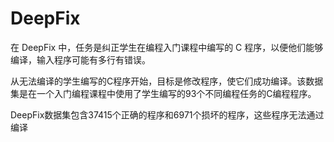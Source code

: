 # DeepFix

在 DeepFix 中，任务是纠正学生在编程入门课程中编写的 C 程序，以便他们能够编译，输入程序可能有多行有错误。

从无法编译的学生编写的C程序开始，目标是修改程序，使它们成功编译。该数据集是在一个入门编程课程中使用了学生编写的93个不同编程任务的C编程程序。



DeepFix数据集包含37415个正确的程序和6971个损坏的程序，这些程序无法通过编译